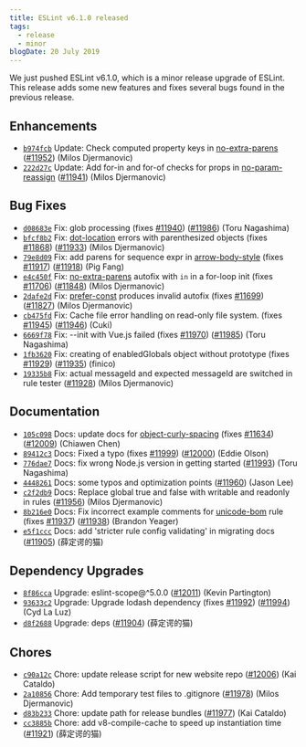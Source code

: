 ```yaml
---
title: ESLint v6.1.0 released
tags:
  - release
  - minor
blogDate: 20 July 2019
---
```


We just pushed ESLint v6.1.0, which is a minor release upgrade of ESLint. This release adds some new features and fixes several bugs found in the previous release.










## Enhancements


* [`b974fcb`](https://github.com/eslint/eslint/commit/b974fcbd3321ab382a914520018d4c051b2e5c62) Update: Check computed property keys in [no-extra-parens](/docs/rules/no-extra-parens) ([#11952](https://github.com/eslint/eslint/issues/11952)) (Milos Djermanovic)
* [`222d27c`](https://github.com/eslint/eslint/commit/222d27c32a6d6d8828233b3b99e93ecefa94c603) Update: Add for-in and for-of checks for props in [no-param-reassign](/docs/rules/no-param-reassign) ([#11941](https://github.com/eslint/eslint/issues/11941)) (Milos Djermanovic)




## Bug Fixes


* [`d08683e`](https://github.com/eslint/eslint/commit/d08683e3c807f92daf266894093c70f8d5ac6afa) Fix: glob processing (fixes [#11940](https://github.com/eslint/eslint/issues/11940)) ([#11986](https://github.com/eslint/eslint/issues/11986)) (Toru Nagashima)
* [`bfcf8b2`](https://github.com/eslint/eslint/commit/bfcf8b21011466b570b536ca31ec10fd228b3dca) Fix: [dot-location](/docs/rules/dot-location) errors with parenthesized objects (fixes [#11868](https://github.com/eslint/eslint/issues/11868)) ([#11933](https://github.com/eslint/eslint/issues/11933)) (Milos Djermanovic)
* [`79e8d09`](https://github.com/eslint/eslint/commit/79e8d099bbbebfa4d804484eeeeea9c074ede870) Fix: add parens for sequence expr in [arrow-body-style](/docs/rules/arrow-body-style) (fixes [#11917](https://github.com/eslint/eslint/issues/11917)) ([#11918](https://github.com/eslint/eslint/issues/11918)) (Pig Fang)
* [`e4c450f`](https://github.com/eslint/eslint/commit/e4c450febc9bd77b33f6473667afa9f955be6b71) Fix: [no-extra-parens](/docs/rules/no-extra-parens) autofix with `in` in a for-loop init (fixes [#11706](https://github.com/eslint/eslint/issues/11706)) ([#11848](https://github.com/eslint/eslint/issues/11848)) (Milos Djermanovic)
* [`2dafe2d`](https://github.com/eslint/eslint/commit/2dafe2d288d1e0d353bb938d12a5da888091cfdb) Fix: [prefer-const](/docs/rules/prefer-const) produces invalid autofix (fixes [#11699](https://github.com/eslint/eslint/issues/11699)) ([#11827](https://github.com/eslint/eslint/issues/11827)) (Milos Djermanovic)
* [`cb475fd`](https://github.com/eslint/eslint/commit/cb475fd8c0bbfcb00340459966b6780f39ea87a7) Fix: Cache file error handling on read-only file system. (fixes [#11945](https://github.com/eslint/eslint/issues/11945)) ([#11946](https://github.com/eslint/eslint/issues/11946)) (Cuki)
* [`6669f78`](https://github.com/eslint/eslint/commit/6669f78a3dd305aef6191e7eea24fae2ae4fd2e8) Fix: --init with Vue.js failed (fixes [#11970](https://github.com/eslint/eslint/issues/11970)) ([#11985](https://github.com/eslint/eslint/issues/11985)) (Toru Nagashima)
* [`1fb3620`](https://github.com/eslint/eslint/commit/1fb362093a65b99456a11029967d9ee0c31fd697) Fix: creating of enabledGlobals object without prototype (fixes [#11929](https://github.com/eslint/eslint/issues/11929)) ([#11935](https://github.com/eslint/eslint/issues/11935)) (finico)
* [`19335b8`](https://github.com/eslint/eslint/commit/19335b8f47029b2f742d5507ba39484eaf68d07b) Fix: actual messageId and expected messageId are switched in rule tester ([#11928](https://github.com/eslint/eslint/issues/11928)) (Milos Djermanovic)




## Documentation


* [`105c098`](https://github.com/eslint/eslint/commit/105c098f3cece8b83ab8d1566b8ea41dd94a60b9) Docs: update docs for [object-curly-spacing](/docs/rules/object-curly-spacing) (fixes [#11634](https://github.com/eslint/eslint/issues/11634)) ([#12009](https://github.com/eslint/eslint/issues/12009)) (Chiawen Chen)
* [`89412c3`](https://github.com/eslint/eslint/commit/89412c3cbc52e556dba590fa94e10bf40faf1fdf) Docs: Fixed a typo (fixes [#11999](https://github.com/eslint/eslint/issues/11999)) ([#12000](https://github.com/eslint/eslint/issues/12000)) (Eddie Olson)
* [`776dae7`](https://github.com/eslint/eslint/commit/776dae71f2f5c7b5f0650ea3c277eca26e324e41) Docs: fix wrong Node.js version in getting started ([#11993](https://github.com/eslint/eslint/issues/11993)) (Toru Nagashima)
* [`4448261`](https://github.com/eslint/eslint/commit/4448261f5d217d8a06eb0ef898401928b54a34e3) Docs: some typos and optimization points ([#11960](https://github.com/eslint/eslint/issues/11960)) (Jason Lee)
* [`c2f2db9`](https://github.com/eslint/eslint/commit/c2f2db97c6d6a415b78ee7b3e8924853d465e757) Docs: Replace global true and false with writable and readonly in rules ([#11956](https://github.com/eslint/eslint/issues/11956)) (Milos Djermanovic)
* [`8b216e0`](https://github.com/eslint/eslint/commit/8b216e04fb0dd0a1a4d3730ebe4b24780020b09c) Docs: Fix incorrect example comments for [unicode-bom](/docs/rules/unicode-bom) rule (fixes [#11937](https://github.com/eslint/eslint/issues/11937)) ([#11938](https://github.com/eslint/eslint/issues/11938)) (Brandon Yeager)
* [`e5f1ccc`](https://github.com/eslint/eslint/commit/e5f1ccc9e2d07ad0acf149027ffc382021d54da1) Docs: add 'stricter rule config validating' in migrating docs ([#11905](https://github.com/eslint/eslint/issues/11905)) (薛定谔的猫)




## Dependency Upgrades


* [`8f86cca`](https://github.com/eslint/eslint/commit/8f86ccaa89daf10123370868c5dcb48c1fcbef7d) Upgrade: eslint-scope@^5.0.0 ([#12011](https://github.com/eslint/eslint/issues/12011)) (Kevin Partington)
* [`93633c2`](https://github.com/eslint/eslint/commit/93633c2b3716b17816bcb3dc221c49b75db41317) Upgrade: Upgrade lodash dependency (fixes [#11992](https://github.com/eslint/eslint/issues/11992)) ([#11994](https://github.com/eslint/eslint/issues/11994)) (Cyd La Luz)
* [`d8f2688`](https://github.com/eslint/eslint/commit/d8f26886f19a17f2e1cdcb91e2db84fc7ba3fdfb) Upgrade: deps ([#11904](https://github.com/eslint/eslint/issues/11904)) (薛定谔的猫)






## Chores


* [`c90a12c`](https://github.com/eslint/eslint/commit/c90a12c283698befcafd2c86f8bd8942428fe80b) Chore: update release script for new website repo ([#12006](https://github.com/eslint/eslint/issues/12006)) (Kai Cataldo)
* [`2a10856`](https://github.com/eslint/eslint/commit/2a10856d1ed5880a09a5ba452bd80d49c1be4e6c) Chore: Add temporary test files to .gitignore ([#11978](https://github.com/eslint/eslint/issues/11978)) (Milos Djermanovic)
* [`d83b233`](https://github.com/eslint/eslint/commit/d83b23382de3b80056a7e6330ed5846316c94147) Chore: update path for release bundles ([#11977](https://github.com/eslint/eslint/issues/11977)) (Kai Cataldo)
* [`cc3885b`](https://github.com/eslint/eslint/commit/cc3885b028e29ebc575c900f43af81cb0dabffb6) Chore: add v8-compile-cache to speed up instantiation time ([#11921](https://github.com/eslint/eslint/issues/11921)) (薛定谔的猫)
